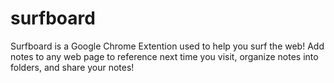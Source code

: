# surfboard
Surfboard is a Google Chrome Extention used to help you surf the web! Add notes to any web page to reference next time you visit, organize notes into folders, and share your notes!